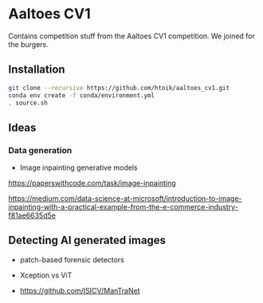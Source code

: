# Aaltoes CV1

Contains competition stuff from the Aaltoes CV1 competition. We joined for the burgers.

## Installation

```bash
git clone --recursive https://github.com/htoik/aaltoes_cv1.git
conda env create -f conda/environment.yml
. source.sh
```

## 

## Ideas

### Data generation

- Image inpainting generative models

https://paperswithcode.com/task/image-inpainting

https://medium.com/data-science-at-microsoft/introduction-to-image-inpainting-with-a-practical-example-from-the-e-commerce-industry-f81ae6635d5e



## Detecting AI generated images

- patch-based forensic detectors

- Xception vs ViT

- https://github.com/ISICV/ManTraNet
